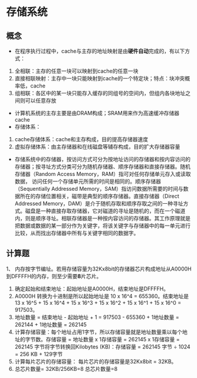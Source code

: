 # 存储系统

## 概念

* 在程序执行过程中，cache与主存的地址映射是由**硬件自动**完成的，有以下方式：
1. 全相联：主存的任意一块可以映射到cache的任意一块
2. 直接相联映射：主存中一块只能映射到cache的一个特定块；特点：块冲突概率低，cache
3. 组相联：各区中的某一块只能存入缓存的同组号的空间内，但组内各块地址之间则可以任意存放
* 计算机系统的主存主要是由DRAM构成；SRAM用来作为高速缓冲存储器cache
* 存储体系：
1. cache存储体系：cache和主存构成，目的提高存储器速度
2. 虚拟存储体系：由主存储器和在线磁盘等辅存构成，目的扩大存储器容量

* 存储系统中的存储器，按访问方式可分为按地址访问的存储器和按内容访问的存储器；按寻址方式分类可分为随机存储器、顺序存储器和直接存储器。随机存储器（Random Access Memory，RAM）指可对任何存储单元存入或读取数据， 访问任何一个存储单元所需的时间是相同的。顺序存储器（Sequentially Addressed Memory，SAM）指访问数据所需要的时间与数据所在的存储位置相关，磁带是典型的顺序存储器。直接存储器（Direct Addressed Memory，DAM）是介于随机存取和顺序存取之间的一种寻址方式。磁盘是一种直接存取存储器，它对磁道的寻址是随机的，而在一个磁道内，则是顺序寻址。相联存储器是一种按内容访问的存储器。其工作原理就是把数据或数据的某一部分作为关键字，将该关键字与存储器中的每一单元进行比较，从而找出存储器中所有与关键字相同的数据字。

## 计算题

1、 内存按字节编址。若用存储容量为32Kx8bit的存储器芯片构成地址从A0000H到DFFFFH的内存，则至少需要**8**片芯片。

1. 确定起始和结束地址：起始地址是A0000H，结束地址是DFFFFH。
2. A0000H 转换为十进制是所以起始地址是 10 x 16^4 = 655360。结束地址是 13 x 16^5 + 15 x 16^4 + 15 x 16^3 + 15 x 16^2 + 15 x 16^1 + 15 x 16^0 = 917503。
3. 地址数量 = 结束地址 - 起始地址 + 1 = 917503 - 655360 + 1地址数量 = 262144 + 1地址数量 = 262145
4. 计算存储容量：每个地址占用1字节，所以存储容量就是地址数量乘以每个地址的字节数。存储容量 = 地址数量 x 1存储容量 = 262145 x 1存储容量 = 262145 字节将字节转换回Kilobytes (KB)：存储容量 = 262145 字节 ÷ 1024 = 256 KB + 129字节
5. 计算每片芯片的存储容量：
每片芯片的存储容量是32Kx8bit = 32KB。
6. 总芯片数量= 32KB/256KB=8
总芯片数量=8